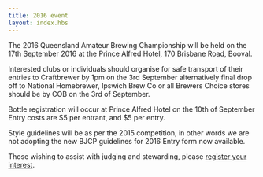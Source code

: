 ```yaml
---
title: 2016 event
layout: index.hbs
---
```


The 2016 Queensland Amateur Brewing Championship will be held on the 17th September 2016 at the Prince Alfred Hotel, 170 Brisbane Road, Booval.

Interested clubs or individuals should organise for safe transport of their entries to Craftbrewer by 1pm on the 3rd September alternatively final drop off to National Homebrewer, Ipswich Brew Co or all Brewers Choice stores should be by COB on the 3rd of September.

Bottle registration will occur at Prince Alfred Hotel on the 10th of September Entry costs are $5 per entrant, and $5 per entry.

Style guidelines will be as per the 2015 competition, in other words we are not adopting the new BJCP guidelines for 2016 Entry form now available.

Those wishing to assist with judging and stewarding, please <a href="https://goo.gl/forms/9JbPTmHbJiNzuCRk1" target="_blank">register your interest</a>.
